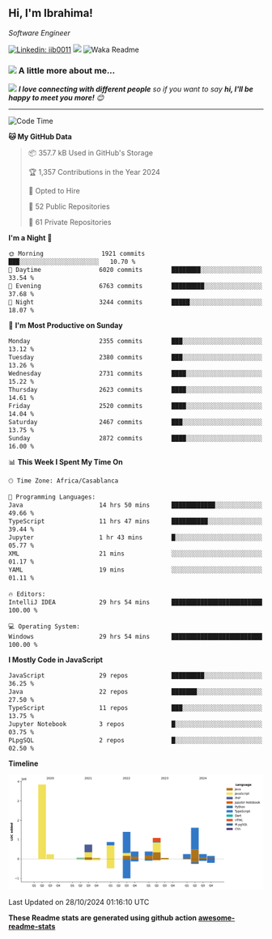 <h2>Hi, I'm Ibrahima! </h2>
<p><em>Software Engineer 
</em></p>


[![Linkedin: iib0011](https://img.shields.io/badge/-iib0011-blue?style=flat-square&logo=Linkedin&logoColor=white&link=https://www.linkedin.com/in/iib0011/)](https://www.linkedin.com/in/iib0011/)
![](https://visitor-badge.glitch.me/badge?page_id=iib0011)
![Waka Readme](https://github.com/iib0011/iib0011/workflows/Waka%20Readme/badge.svg)


### <img src="https://media.giphy.com/media/VgCDAzcKvsR6OM0uWg/giphy.gif" width="50"> A little more about me...  


<img src="https://media.giphy.com/media/LnQjpWaON8nhr21vNW/giphy.gif" width="60"> <em><b>I love connecting with different people</b> so if you want to say <b>hi, I'll be happy to meet you more!</b> 😊</em>

---
<!--START_SECTION:waka-->
![Code Time](http://img.shields.io/badge/Code%20Time-3%2C911%20hrs%2019%20mins-blue)

**🐱 My GitHub Data** 

> 📦 357.7 kB Used in GitHub's Storage 
 > 
> 🏆 1,357 Contributions in the Year 2024
 > 
> 💼 Opted to Hire
 > 
> 📜 52 Public Repositories 
 > 
> 🔑 61 Private Repositories 
 > 
**I'm a Night 🦉** 

```text
🌞 Morning                1921 commits        ███░░░░░░░░░░░░░░░░░░░░░░   10.70 % 
🌆 Daytime                6020 commits        ████████░░░░░░░░░░░░░░░░░   33.54 % 
🌃 Evening                6763 commits        █████████░░░░░░░░░░░░░░░░   37.68 % 
🌙 Night                  3244 commits        █████░░░░░░░░░░░░░░░░░░░░   18.07 % 
```
📅 **I'm Most Productive on Sunday** 

```text
Monday                   2355 commits        ███░░░░░░░░░░░░░░░░░░░░░░   13.12 % 
Tuesday                  2380 commits        ███░░░░░░░░░░░░░░░░░░░░░░   13.26 % 
Wednesday                2731 commits        ████░░░░░░░░░░░░░░░░░░░░░   15.22 % 
Thursday                 2623 commits        ████░░░░░░░░░░░░░░░░░░░░░   14.61 % 
Friday                   2520 commits        ████░░░░░░░░░░░░░░░░░░░░░   14.04 % 
Saturday                 2467 commits        ███░░░░░░░░░░░░░░░░░░░░░░   13.75 % 
Sunday                   2872 commits        ████░░░░░░░░░░░░░░░░░░░░░   16.00 % 
```


📊 **This Week I Spent My Time On** 

```text
🕑︎ Time Zone: Africa/Casablanca

💬 Programming Languages: 
Java                     14 hrs 50 mins      ████████████░░░░░░░░░░░░░   49.66 % 
TypeScript               11 hrs 47 mins      ██████████░░░░░░░░░░░░░░░   39.44 % 
Jupyter                  1 hr 43 mins        █░░░░░░░░░░░░░░░░░░░░░░░░   05.77 % 
XML                      21 mins             ░░░░░░░░░░░░░░░░░░░░░░░░░   01.17 % 
YAML                     19 mins             ░░░░░░░░░░░░░░░░░░░░░░░░░   01.11 % 

🔥 Editors: 
IntelliJ IDEA            29 hrs 54 mins      █████████████████████████   100.00 % 

💻 Operating System: 
Windows                  29 hrs 54 mins      █████████████████████████   100.00 % 
```

**I Mostly Code in JavaScript** 

```text
JavaScript               29 repos            █████████░░░░░░░░░░░░░░░░   36.25 % 
Java                     22 repos            ███████░░░░░░░░░░░░░░░░░░   27.50 % 
TypeScript               11 repos            ███░░░░░░░░░░░░░░░░░░░░░░   13.75 % 
Jupyter Notebook         3 repos             █░░░░░░░░░░░░░░░░░░░░░░░░   03.75 % 
PLpgSQL                  2 repos             █░░░░░░░░░░░░░░░░░░░░░░░░   02.50 % 
```



**Timeline**

![Lines of Code chart](https://raw.githubusercontent.com/iib0011/iib0011/master/assets/bar_graph.png)


 Last Updated on 28/10/2024 01:16:10 UTC
<!--END_SECTION:waka-->

**These Readme stats are generated using github action [awesome-readme-stats](https://github.com/iib0011/waka-readme-stats)**
